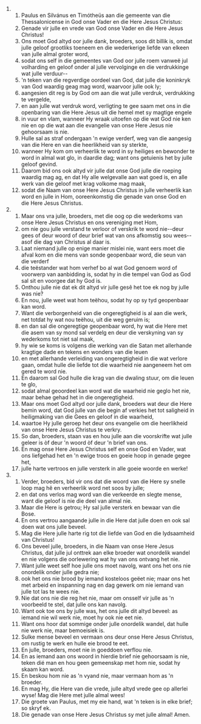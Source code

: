 <ol>
  <li>
    <ol>
      <li>Paulus en Silvánus en Timótheüs aan die gemeente van die Thessalonicense in God onse Vader en die Here Jesus Christus:</li>
      <li>Genade vir julle en vrede van God onse Vader en die Here Jesus Christus!</li>
      <li>Ons moet God altyd oor julle dank, broeders, soos dit billik is, omdat julle geloof grootliks toeneem en die wederkerige liefde van elkeen van julle almal groter word,</li>
      <li>sodat ons self in die gemeentes van God oor julle roem vanweë jul volharding en geloof onder al julle vervolginge en die verdrukkinge wat julle verduur--</li>
      <li>'n teken van die regverdige oordeel van God, dat julle die koninkryk van God waardig geag mag word, waarvoor julle ook ly;</li>
      <li>aangesien dit reg is by God om aan die wat julle verdruk, verdrukking te vergelde,</li>
      <li>en aan julle wat verdruk word, verligting te gee saam met ons in die openbaring van die Here Jesus uit die hemel met sy magtige engele</li>
      <li>in vuur en vlam, wanneer Hy wraak uitoefen op die wat God nie ken nie en op die wat aan die evangelie van onse Here Jesus nie gehoorsaam is nie.</li>
      <li>Hulle sal as straf ondergaan 'n ewige verderf, weg van die aangesig van die Here en van die heerlikheid van sy sterkte,</li>
      <li>wanneer Hy kom om verheerlik te word in sy heiliges en bewonder te word in almal wat glo, in daardie dag; want ons getuienis het by julle geloof gevind.</li>
      <li>Daarom bid ons ook altyd vir julle dat onse God julle die roeping waardig mag ag, en dat Hy alle welgevalle aan wat goed is, en alle werk van die geloof met krag volkome mag maak,</li>
      <li>sodat die Naam van onse Here Jesus Christus in julle verheerlik kan word en julle in Hom, ooreenkomstig die genade van onse God en die Here Jesus Christus.</li>
    </ol>
  </li>
  <li>
    <ol>
      <li>Maar ons vra julle, broeders, met die oog op die wederkoms van onse Here Jesus Christus en ons vereniging met Hom,</li>
      <li>om nie gou julle verstand te verloor of verskrik te word nie--deur gees of deur woord of deur brief wat van ons afkomstig sou wees--asof die dag van Christus al daar is.</li>
      <li>Laat niemand julle op enige manier mislei nie, want eers moet die afval kom en die mens van sonde geopenbaar word, die seun van die verderf</li>
      <li>die teëstander wat hom verhef bo al wat God genoem word of voorwerp van aanbidding is, sodat hy in die tempel van God as God sal sit en voorgee dat hy God is.</li>
      <li>Onthou julle nie dat ek dit altyd vir julle gesê het toe ek nog by julle was nie?</li>
      <li>En nou, julle weet wat hom teëhou, sodat hy op sy tyd geopenbaar kan word.</li>
      <li>Want die verborgenheid van die ongeregtigheid is al aan die werk, net totdat hy wat nou teëhou, uit die weg geruim is;</li>
      <li>en dan sal die ongeregtige geopenbaar word, hy wat die Here met die asem van sy mond sal verdelg en deur die verskyning van sy wederkoms tot niet sal maak,</li>
      <li>hy wie se koms is volgens die werking van die Satan met allerhande kragtige dade en tekens en wonders van die leuen</li>
      <li>en met allerhande verleiding van ongeregtigheid in die wat verlore gaan, omdat hulle die liefde tot die waarheid nie aangeneem het om gered te word nie.</li>
      <li>En daarom sal God hulle die krag van die dwaling stuur, om die leuen te glo,</li>
      <li>sodat almal geoordeel kan word wat die waarheid nie geglo het nie, maar behae gehad het in die ongeregtigheid.</li>
      <li>Maar ons moet God altyd oor julle dank, broeders wat deur die Here bemin word, dat God julle van die begin af verkies het tot saligheid in heiligmaking van die Gees en geloof in die waarheid,</li>
      <li>waartoe Hy julle geroep het deur ons evangelie om die heerlikheid van onse Here Jesus Christus te verkry.</li>
      <li>So dan, broeders, staan vas en hou julle aan die voorskrifte wat julle geleer is òf deur 'n woord òf deur 'n brief van ons.</li>
      <li>En mag onse Here Jesus Christus self en onse God en Vader, wat ons liefgehad het en 'n ewige troos en goeie hoop in genade gegee het,</li>
      <li>julle harte vertroos en julle versterk in alle goeie woorde en werke!</li>
    </ol>
  </li>
  <li>
    <ol>
      <li>Verder, broeders, bid vir ons dat die woord van die Here sy snelle loop mag hê en verheerlik word net soos by julle;</li>
      <li>en dat ons verlos mag word van die verkeerde en slegte mense, want die geloof is nie die deel van almal nie.</li>
      <li>Maar die Here is getrou; Hy sal julle versterk en bewaar van die Bose.</li>
      <li>En ons vertrou aangaande julle in die Here dat julle doen en ook sal doen wat ons julle beveel.</li>
      <li>Mag die Here julle harte rig tot die liefde van God en die lydsaamheid van Christus!</li>
      <li>Ons beveel julle, broeders, in die Naam van onse Here Jesus Christus, dat julle jul onttrek aan elke broeder wat onordelik wandel en nie volgens die oorlewering wat hy van ons ontvang het nie.</li>
      <li>Want julle weet self hoe julle ons moet navolg, want ons het ons nie onordelik onder julle gedra nie;</li>
      <li>ook het ons nie brood by iemand kosteloos geëet nie; maar ons het met arbeid en inspanning nag en dag gewerk om nie iemand van julle tot las te wees nie.</li>
      <li>Nie dat ons nie die reg het nie, maar om onsself vir julle as 'n voorbeeld te stel, dat julle ons kan navolg.</li>
      <li>Want ook toe ons by julle was, het ons julle dit altyd beveel: as iemand nie wil werk nie, moet hy ook nie eet nie.</li>
      <li>Want ons hoor dat sommige onder julle onordelik wandel, dat hulle nie werk nie, maar bemoeisiek is.</li>
      <li>Sulke mense beveel en vermaan ons deur onse Here Jesus Christus, om rustig te werk en hulle eie brood te eet.</li>
      <li>En julle, broeders, moet nie in goeddoen verflou nie.</li>
      <li>En as iemand aan ons woord in hierdie brief nie gehoorsaam is nie, teken dié man en hou geen gemeenskap met hom nie, sodat hy skaam kan word.</li>
      <li>En beskou hom nie as 'n vyand nie, maar vermaan hom as 'n broeder.</li>
      <li>En mag Hy, die Here van die vrede, julle altyd vrede gee op allerlei wyse! Mag die Here met julle almal wees!</li>
      <li>Die groete van Paulus, met my eie hand, wat 'n teken is in elke brief; so skryf ek.</li>
      <li>Die genade van onse Here Jesus Christus sy met julle almal! Amen.</li>
    </ol>
  </li>
</ol>